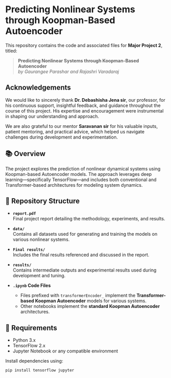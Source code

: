 # Predicting Nonlinear Systems through Koopman-Based Autoencoder

This repository contains the code and associated files for **Major Project 2**, titled:

> **Predicting Nonlinear Systems through Koopman-Based Autoencoder**  
> *by Gaurangee Parashar and Rajashri Varadaraj*

## Acknowledgements

We would like to sincerely thank **Dr. Debashisha Jena sir**, our professor, for his continuous support, insightful feedback, and guidance throughout the course of this project. His expertise and encouragement were instrumental in shaping our understanding and approach.

We are also grateful to our mentor **Saravanan sir** for his valuable inputs, patient mentoring, and practical advice, which helped us navigate challenges during development and experimentation.

## 📚 Overview

The project explores the prediction of nonlinear dynamical systems using Koopman-based Autoencoder models. The approach leverages deep learning—specifically TensorFlow—and includes both conventional and Transformer-based architectures for modeling system dynamics.

## 📁 Repository Structure

- **`report.pdf`**  
  Final project report detailing the methodology, experiments, and results.

- **`data/`**  
  Contains all datasets used for generating and training the models on various nonlinear systems.

- **`Final results/`**  
  Includes the final results referenced and discussed in the report.

- **`results/`**  
  Contains intermediate outputs and experimental results used during development and tuning.

- **`.ipynb` Code Files**  
  - Files prefixed with `transformerEncoder_` implement the **Transformer-based Koopman Autoencoder** models for various systems.
  - Other notebooks implement the **standard Koopman Autoencoder** architectures.

## 🧰 Requirements

- Python 3.x  
- TensorFlow 2.x  
- Jupyter Notebook or any compatible environment

Install dependencies using:

```bash
pip install tensorflow jupyter

